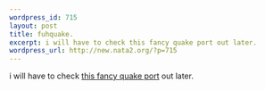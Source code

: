 ```yaml
--- 
wordpress_id: 715
layout: post
title: fuhquake.
excerpt: i will have to check this fancy quake port out later.
wordpress_url: http://new.nata2.org/?p=715
---
```

i will have to check <a href="http://www.fuhquake.net/">this fancy quake port</a> out later.
